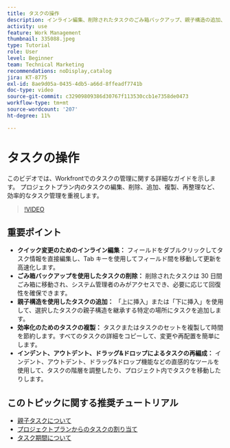 ```yaml
---
title: タスクの操作
description: インライン編集、削除されたタスクのごみ箱バックアップ、親子構造の追加、タスクの複製、Workfrontでのドラッグ&ドロップなどの直感的な再編成ツールにより、タスク管理を強化します。
activity: use
feature: Work Management
thumbnail: 335088.jpeg
type: Tutorial
role: User
level: Beginner
team: Technical Marketing
recommendations: noDisplay,catalog
jira: KT-8775
exl-id: 8ae9d05a-0435-4db5-a66d-8ffeadf7741b
doc-type: video
source-git-commit: c32909809386d30767f113530ccb1e7358de0473
workflow-type: tm+mt
source-wordcount: '207'
ht-degree: 11%

---
```


# タスクの操作

このビデオでは、Workfrontでのタスクの管理に関する詳細なガイドを示します。 プロジェクトプラン内のタスクの編集、削除、追加、複製、再整理など、効率的なタスク管理を重視します。

>[!VIDEO](https://video.tv.adobe.com/v/335088/?quality=12&learn=on&enablevpops)

## 重要ポイント

* **クイック変更のためのインライン編集：** フィールドをダブルクリックしてタスク情報を直接編集し、Tab キーを使用してフィールド間を移動して更新を高速化します。&#x200B;
* **ごみ箱バックアップを使用したタスクの削除：** 削除されたタスクは 30 日間ごみ箱に移動され、システム管理者のみがアクセスでき、必要に応じて回復性を確保できます。&#x200B;
* **親子構造を使用したタスクの追加：** 「上に挿入」または「下に挿入」を使用して、選択したタスクの親子構造を継承する特定の場所にタスクを追加します。&#x200B;
* **効率化のためのタスクの複製：** タスクまたはタスクのセットを複製して時間を節約します。すべてのタスクの詳細をコピーして、変更や再配置を簡単にします。&#x200B;
* **インデント、アウトデント、ドラッグ&amp;ドロップによるタスクの再編成：** インデント、アウトデント、ドラッグ&amp;ドロップ機能などの直感的なツールを使用して、タスクの階層を調整したり、プロジェクト内でタスクを移動したりします。&#x200B;

## このトピックに関する推奨チュートリアル

* [親子タスクについて](/help/manage-work/tasks/understand-parent-child-tasks.md)
* [プロジェクトプランからのタスクの割り当て](/help/manage-work/tasks/assign-tasks-from-the-project-plan.md)
* [タスク期間について](/help/manage-work/tasks/understand-task-durations.md)
